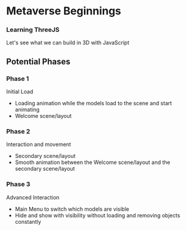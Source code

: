 # Metaverse Beginnings

### Learning ThreeJS

Let's see what we can build in 3D with JavaScript

## Potential Phases

### Phase 1

Initial Load
- Loading animation while the models load to the scene and start animating
- Welcome scene/layout

### Phase 2

Interaction and movement
- Secondary scene/layout
- Smooth animation between the Welcome scene/layout and the secondary scene/layout

### Phase 3

Advanced Interaction
- Main Menu to switch which models are visible
- Hide and show with visibility without loading and removing objects constantly
